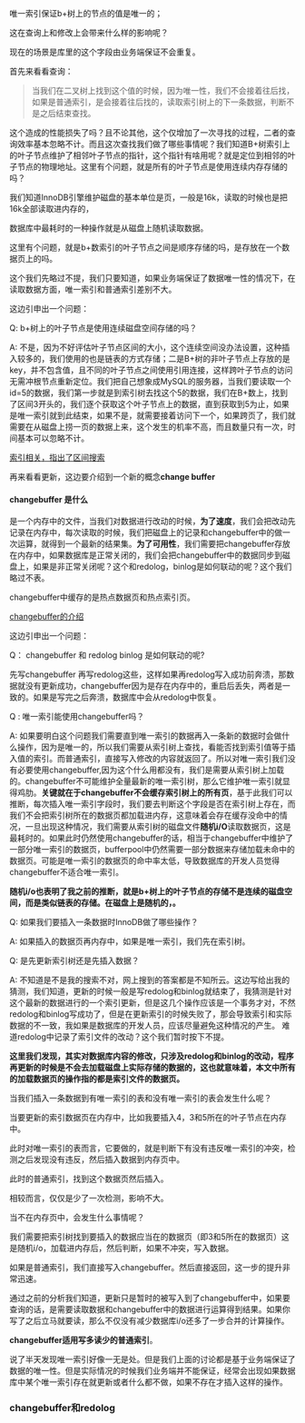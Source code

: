 

唯一索引保证b+树上的节点的值是唯一的；

这在查询上和修改上会带来什么样的影响呢？

现在的场景是库里的这个字段由业务端保证不会重复。

首先来看看查询：

> 当我们在二叉树上找到这个值的时候，因为唯一性，我们不会接着往后找，如果是普通索引，是会接着往后找的，读取索引树上的下一条数据，判断不是之后结束查找。

这个造成的性能损失了吗？且不论其他，这个仅增加了一次寻找的过程，二者的查询效率基本忽略不计。而且这次查找我们做了哪些事情呢？我们知道B+树索引上的叶子节点维护了相邻叶子节点的指针，这个指针有啥用呢？就是定位到相邻的叶子节点的物理地址。这里有个问题，就是所有的叶子节点是使用连续内存存储的吗？

我们知道InnoDB引擎维护磁盘的基本单位是页，一般是16k，读取的时候也是把16k全部读取进内存的，

数据库中最耗时的一种操作就是从磁盘上随机读取数据。

这里有个问题，就是b+数索引的叶子节点之间是顺序存储的吗，是存放在一个数据页上的吗。

这个我们先略过不提，我们只要知道，如果业务端保证了数据唯一性的情况下，在读取数据方面，唯一索引和普通索引差别不大。

这边引申出一个问题：

Q: b+树上的叶子节点是使用连续磁盘空间存储的吗？

A: 不是，因为不好评估叶子节点区间的大小，这个连续空间没办法设置，这种插入较多的，我们使用的也是链表的方式存储；二是B+树的非叶子节点上存放的是key，并不包含值，且不同的叶子节点之间使用引用连接，这样跨叶子节点的访问无需冲根节点重新定位。我们把自己想象成MySQL的服务器，当我们要读取一个id=5的数据，我们第一步就是到索引树去找这个5的数据，我们在B+数上，找到了区间3开头的，我们逐个获取这个叶子节点上的数据，直到获取到5为止，如果是唯一索引就到此结束，如果不是，就需要接着访问下一个，如果跨页了，我们就需要在从磁盘上捞一页的数据上来，这个发生的机率不高，而且数量只有一次，时间基本可以忽略不计。



[索引相关，指出了区间搜索](https://blog.csdn.net/qq_33599978/article/details/78368660)



再来看看更新，这边要介绍到一个新的概念**change buffer**

#### changebuffer 是什么

是一个内存中的文件，当我们对数据进行改动的时候，**为了速度**，我们会把改动先记录在内存中，每次读取的时候，我们把磁盘上的记录和changebuffer中的做一次运算，就得到一个最新的结果集。**为了可用性**，我们需要把changebuffer存放在内存中，如果数据库是正常关闭的，我们会把changebuffer中的数据同步到磁盘上，如果是非正常关闭呢？这个和redolog，binlog是如何联动的呢？这个我们略过不表。

changebuffer中缓存的是热点数据页和热点索引页。



[changebuffer的介绍](https://blog.csdn.net/shenjian58/article/details/93691224)

这边引申出一个问题：

Q： changebuffer 和 redolog binlog 是如何联动的呢?

先写changebuffer 再写redolog这些，这样如果再redolog写入成功前奔溃，那数据就没有更新成功，changebuffer因为是存在内存中的，重启后丢失，两者是一致的。如果是写完之后奔溃，数据库中会从redolog中恢复。

Q : 唯一索引能使用changebuffer吗？

A: 如果要明白这个问题我们需要直到唯一索引的数据再入一条新的数据时会做什么操作，因为是唯一的，所以我们需要从索引树上查找，看能否找到索引值等于插入值的索引。而普通索引，直接写入修改的内容就返回了。所以对唯一索引我们没有必要使用changebuffer,因为这个什么用都没有，我们是需要从索引树上加载的。changebuffer不可能维护全量最新的唯一索引树，那么它维护唯一索引就显得鸡肋。**关键就在于changebuffer不会缓存索引树上的所有页**，基于此我们可以推断，每次插入唯一索引字段时，我们要去判断这个字段是否在索引树上存在，而我们不会把索引树所在的数据页都加载进内存，这意味着会存在缓存没命中的情况，一旦出现这种情况，我们需要从索引树的磁盘文件**随机i/O**读取数据页，这是最耗时的。如果此时仍然使用changebuffer的话，相当于changebuffer中维护了一部分唯一索引的数据页，bufferpool中仍然需要一部分数据来存储加载未命中的数据页。可能是唯一索引的数据页的命中率太低，导致数据库的开发人员觉得changebuffer不适合唯一索引。

​	**随机i/o也表明了我之前的推断，就是b+树上的叶子节点的存储不是连续的磁盘空间，而是类似链表的存储。在磁盘上是随机的，。**



Q: 如果我们要插入一条数据时InnoDB做了哪些操作？

A:  如果插入的数据页再内存中，如果是唯一索引，我们先在索引树。



Q: 是先更新索引树还是先插入数据？

A: 不知道是不是我的搜索不对，网上搜到的答案都是不知所云。这边写给出我的猜测，我们知道，更新的时候一般是写redolog和binlog就结束了，我猜测是针对这个最新的数据进行的一个索引更新，但是这几个操作应该是一个事务才对，不然redolog和binlog写成功了，但是在更新索引的时候失败了，那会导致索引和实际数据的不一致，我如果是数据库的开发人员，应该尽量避免这种情况的产生。 难道redolog中记录了索引文件的改动？这个我们暂时按下不提。

**这里我们发现，其实对数据库内容的修改，只涉及redolog和binlog的改动，程序再更新的时候是不会去加载磁盘上实际存储的数据的，这也就意味着，本文中所有的加载数据页的操作指的都是索引文件的数据页。**



当我们插入一条数据到有唯一索引的表和没有唯一索引的表会发生什么呢？

当要更新的索引数据页在内存中，比如我要插入4，3和5所在的叶子节点在内存中。

此时对唯一索引的表而言，它要做的，就是判断下有没有违反唯一索引的冲突，检测之后发现没有违反，然后插入数据到内存页中。

此时的普通索引，找到这个数据页然后插入。

相较而言，仅仅是少了一次检测，影响不大。



当不在内存页中，会发生什么事情呢？

我们需要把索引树找到要插入的数据应当在的数据页（即3和5所在的数据页）这是随机i/o，加载进内存后，然后判断，如果不冲突，写入数据。

如果是普通索引，我们直接写入changebuffer。然后直接返回，这一步的提升非常迅速。



通过之前的分析我们知道，更新只是暂时的被写入到了changebuffer中，如果要查询的话，是需要读取数据和changebuffer中的数据进行运算得到结果。如果你写了之后立马就要读，那么不仅没有减少数据库i/o还多了一步合并的计算操作。

**changebuffer适用写多读少的普通索引**。

说了半天发现唯一索引好像一无是处。但是我们上面的讨论都是基于业务端保证了数据的唯一性。但是实际情况的时候我们业务端并不能保证，经常会出现如果数据库中某个唯一索引存在就更新或者什么都不做，如果不存在才插入这样的操作。

### changebuffer和redolog

